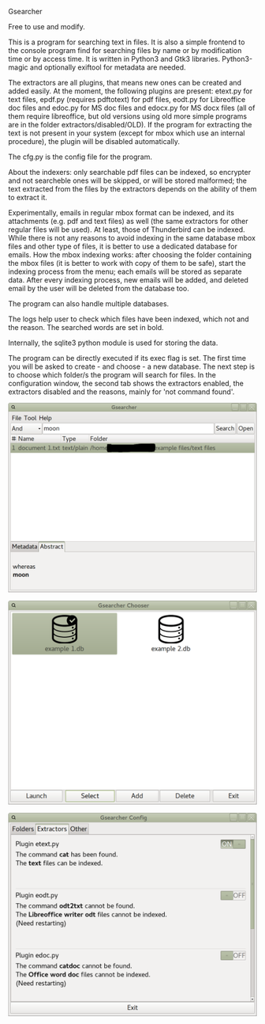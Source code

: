 Gsearcher

Free to use and modify.

This is a program for searching text in files. It is also a simple frontend to the console program find for searching files by name or by modification time or by access time.
It is written in Python3 and Gtk3 libraries. Python3-magic and optionally exiftool for metadata 
are needed.

The extractors are all plugins, that means new ones can be created and 
added easily. At the moment, the following plugins are present: etext.py for 
text files, epdf.py (requires pdftotext) for pdf files, eodt.py for Libreoffice doc files 
and edoc.py for MS doc files and edocx.py for MS docx files (all of them require libreoffice, but old versions using old more simple programs are in the folder extractors/disabled/OLD). If the program for extracting the text is not present in your system (except for mbox which use an internal procedure), the plugin will be disabled automatically.

The cfg.py is the config file for the program.

About the indexers: only searchable pdf files can be indexed, so encrypter and not searcheble ones will be skipped, or will be stored malformed; the text extracted from the files by the extractors depends on the ability of them to extract it.

Experimentally, emails in regular mbox format can be indexed, and its attachments (e.g. pdf and text files) as well (the same extractors for other regular files will be used). At least, those of Thunderbird can be indexed. While there is not any reasons to avoid indexing in the same database mbox files and other type of files, it is better to use a dedicated database for emails. How the mbox indexing works: after choosing the folder containing the mbox files (it is better to work with copy of them to be safe), start the indexing process from the menu; each emails will be stored as separate data. After every indexing process, new emails will be added, and deleted email by the user will be deleted from the database too.

The program can also handle multiple databases.

The logs help user to check which files have been indexed, which not and the reason.
The searched words are set in bold.

Internally, the sqlite3 python module is used for storing the data.

The program can be directly executed if its exec flag is set. 
The first time you will be asked to create - and choose - a 
new database. The next step is to choose which folder/s the program 
will search for files.
In the configuration window, the second tab shows the extractors 
enabled, the extractors disabled and the reasons, mainly for 
'not command found'.

![My image](https://github.com/frank038/Gsearcher/blob/master/Screenshot3.png)

![My image](https://github.com/frank038/Gsearcher/blob/master/Screenshot1.png)

![My image](https://github.com/frank038/Gsearcher/blob/master/Screenshot2.png)
